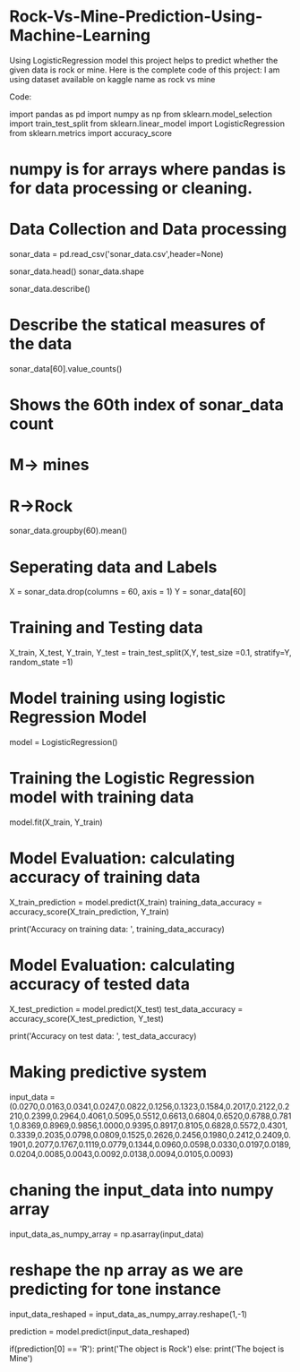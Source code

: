 # Rock-Vs-Mine-Prediction-Using-Machine-Learning
Using LogisticRegression model this project helps to predict whether the given data is rock or mine. 
Here is the complete code of this project: 
I am using dataset available on kaggle name as rock vs mine

Code: 

import pandas as pd
import numpy as np
from sklearn.model_selection import train_test_split
from sklearn.linear_model import LogisticRegression
from sklearn.metrics import accuracy_score

# numpy is for arrays where pandas is for data processing or cleaning.

# Data Collection and Data processing 
sonar_data = pd.read_csv('sonar_data.csv',header=None)

sonar_data.head()
sonar_data.shape

sonar_data.describe()
# Describe the statical measures of the data

sonar_data[60].value_counts()
# Shows the 60th index of sonar_data count
# M-> mines
# R->Rock
sonar_data.groupby(60).mean()

# Seperating data and Labels
X = sonar_data.drop(columns = 60, axis = 1)
Y = sonar_data[60]

# Training and Testing data
X_train, X_test, Y_train, Y_test = train_test_split(X,Y, test_size =0.1, stratify=Y, random_state =1)

# Model training using logistic Regression Model
model = LogisticRegression()

# Training the Logistic Regression model with training data
model.fit(X_train, Y_train)

# Model Evaluation: calculating accuracy of training data
X_train_prediction = model.predict(X_train)
training_data_accuracy = accuracy_score(X_train_prediction, Y_train)

print('Accuracy on training data: ', training_data_accuracy)

# Model Evaluation: calculating accuracy of tested data
X_test_prediction = model.predict(X_test)
test_data_accuracy = accuracy_score(X_test_prediction, Y_test)

print('Accuracy on test data: ', test_data_accuracy)

# Making predictive system
input_data = (0.0270,0.0163,0.0341,0.0247,0.0822,0.1256,0.1323,0.1584,0.2017,0.2122,0.2210,0.2399,0.2964,0.4061,0.5095,0.5512,0.6613,0.6804,0.6520,0.6788,0.7811,0.8369,0.8969,0.9856,1.0000,0.9395,0.8917,0.8105,0.6828,0.5572,0.4301,0.3339,0.2035,0.0798,0.0809,0.1525,0.2626,0.2456,0.1980,0.2412,0.2409,0.1901,0.2077,0.1767,0.1119,0.0779,0.1344,0.0960,0.0598,0.0330,0.0197,0.0189,0.0204,0.0085,0.0043,0.0092,0.0138,0.0094,0.0105,0.0093)

# chaning the input_data into numpy array
input_data_as_numpy_array = np.asarray(input_data)

# reshape the np array as we are predicting for tone instance 
input_data_reshaped = input_data_as_numpy_array.reshape(1,-1)

prediction = model.predict(input_data_reshaped)

if(prediction[0] == 'R'):
    print('The object is Rock')
else:
    print('The boject is Mine')
